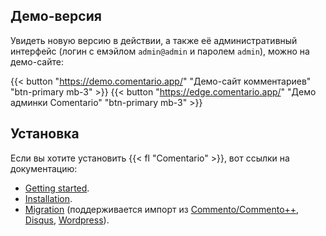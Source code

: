 ## Демо-версия

Увидеть новую версию в действии, а также её административный интерфейс (логин с емэйлом `admin@admin` и паролем `admin`), можно на демо-сайте:

{{< button "https://demo.comentario.app/" "Демо-сайт комментариев" "btn-primary mb-3" >}}
{{< button "https://edge.comentario.app/" "Демо админки Comentario" "btn-primary mb-3" >}}

## Установка

Если вы хотите установить {{< fl "Comentario" >}}, вот ссылки на документацию:

* [Getting started](https://docs.comentario.app/en/getting-started/).
* [Installation](https://docs.comentario.app/en/installation/).
* [Migration](https://docs.comentario.app/en/installation/migration/) (поддерживается импорт из [Commento/Commento++](https://docs.comentario.app/en/installation/migration/commento/), [Disqus](https://docs.comentario.app/en/installation/migration/disqus/), [Wordpress](https://docs.comentario.app/en/installation/migration/wordpress/)).
